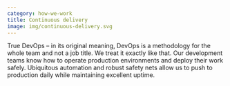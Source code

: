 ```yaml
---
category: how-we-work
title: Continuous delivery
image: img/continuous-delivery.svg
---
```


True DevOps – in its original meaning, DevOps is a methodology for the whole
team and not a job title. We treat it exactly like that. Our development teams
know how to operate production environments and deploy their work safely.
Ubiquitous automation and robust safety nets allow us to push to production
daily while maintaining excellent uptime.
